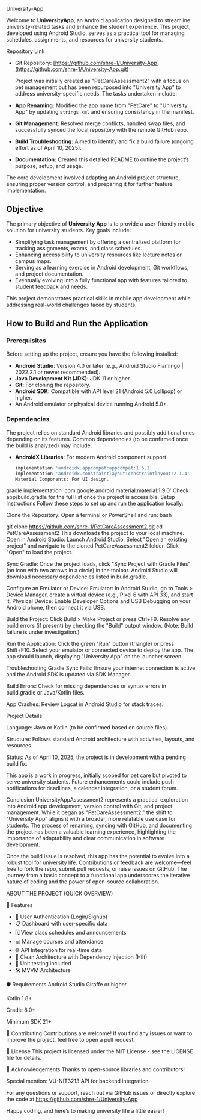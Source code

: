 University-App

Welcome to **UniversityApp**, an Android application designed to streamline university-related tasks and enhance the student experience. This project, developed using Android Studio, serves as a practical tool for managing schedules, assignments, and resources for university students.

 Repository Link
- Git Repository: [https://github.com/shre-1/University-App](https://github.com/shre-1/University-App.git)
  
  Project was initially created as "PetCareAssessment2" with a focus on pet management but has been repurposed into "University App" to address university-specific needs. The tasks undertaken include:
- **App Renaming:** Modified the app name from "PetCare" to "University App" by updating `strings.xml` and ensuring consistency in the manifest.
- **Git Management:** Resolved merge conflicts, handled swap files, and successfully synced the local repository with the remote GitHub repo.
- **Build Troubleshooting:** Aimed to identify and fix a build failure (ongoing effort as of April 10, 2025).
- **Documentation:** Created this detailed README to outline the project’s purpose, setup, and usage.

The core development involved adapting an Android project structure, ensuring proper version control, and preparing it for further feature implementation.

## Objective
The primary objective of **University App** is to provide a user-friendly mobile solution for university students. Key goals include:
- Simplifying task management by offering a centralized platform for tracking assignments, exams, and class schedules.
- Enhancing accessibility to university resources like lecture notes or campus maps.
- Serving as a learning exercise in Android development, Git workflows, and project documentation.
- Eventually evolving into a fully functional app with features tailored to student feedback and needs.

This project demonstrates practical skills in mobile app development while addressing real-world challenges faced by students.

## How to Build and Run the Application

### Prerequisites
Before setting up the project, ensure you have the following installed:
- **Android Studio**: Version 4.0 or later (e.g., Android Studio Flamingo | 2022.2.1 or newer recommended).
- **Java Development Kit (JDK)**: JDK 11 or higher.
- **Git**: For cloning the repository.
- **Android SDK**: Compatible with API level 21 (Android 5.0 Lollipop) or higher.
- An Android emulator or physical device running Android 5.0+.

### Dependencies
The project relies on standard Android libraries and possibly additional ones depending on its features. Common dependencies (to be confirmed once the build is analyzed) may include:
- **AndroidX Libraries**: For modern Android component support.
  ```gradle
  implementation 'androidx.appcompat:appcompat:1.6.1'
  implementation 'androidx.constraintlayout:constraintlayout:2.1.4'
  Material Components: For UI design.
gradle
implementation 'com.google.android.material:material:1.9.0'
Check app/build.gradle for the full list once the project is accessible.
Setup Instructions
Follow these steps to set up and run the application locally:

Clone the Repository:
Open a terminal or PowerShell and run:
bash


git clone https://github.com/shre-1/PetCareAssessment2.git
cd PetCareAssessment2
This downloads the project to your local machine.
Open in Android Studio:
Launch Android Studio.
Select "Open an existing project" and navigate to the cloned PetCareAssessment2 folder.
Click "Open" to load the project.

Sync Gradle:
Once the project loads, click "Sync Project with Gradle Files" (an icon with two arrows in a circle) in the toolbar.
Android Studio will download necessary dependencies listed in build.gradle.

Configure an Emulator or Device:
Emulator: In Android Studio, go to Tools > Device Manager, create a virtual device (e.g., Pixel 6 with API 33), and start it.
Physical Device: Enable Developer Options and USB Debugging on your Android phone, then connect it via USB.

Build the Project:
Click Build > Make Project or press Ctrl+F9.
Resolve any build errors (if present) by checking the "Build" output window. (Note: Build failure is under investigation.)

Run the Application:
Click the green "Run" button (triangle) or press Shift+F10.
Select your emulator or connected device to deploy the app.
The app should launch, displaying "University App" on the launcher screen.

Troubleshooting
Gradle Sync Fails: Ensure your internet connection is active and the Android SDK is updated via SDK Manager.

Build Errors: Check for missing dependencies or syntax errors in build.gradle or Java/Kotlin files.

App Crashes: Review Logcat in Android Studio for stack traces.

Project Details

Language: Java or Kotlin (to be confirmed based on source files).

Structure: Follows standard Android architecture with activities, layouts, and resources.

Status: As of April 10, 2025, the project is in development with a pending build fix.

This app is a work in progress, initially scoped for pet care but pivoted to serve university students. Future enhancements could include push notifications for deadlines, a calendar integration, or a student forum.

Conclusion
UniversityAppAssessment2 represents a practical exploration into Android app development, version control with Git, and project management. While it began as "PetCareAssessment2," the shift to "University App" aligns it with a broader, more relatable use case for students. The process of renaming, syncing with GitHub, and documenting the project has been a valuable learning experience, highlighting the importance of adaptability and clear communication in software development.

Once the build issue is resolved, this app has the potential to evolve into a robust tool for university life. Contributions or feedback are welcome—feel free to fork the repo, submit pull requests, or raise issues on GitHub. The journey from a basic concept to a functional app underscores the iterative nature of coding and the power of open-source collaboration. 

ABOUT THE PROJECT (QUICK OVERVIEW)

📱 Features

- 🔐 User Authentication (Login/Signup)
- 📋 Dashboard with user-specific data
- 🗓️ View class schedules and announcements
- 📊 Manage courses and attendance
- 🌐 API Integration for real-time data
- 🧩 Clean Architecture with Dependency Injection (Hilt)
- 🧪 Unit testing included
- 🛠️ MVVM Architecture

🛡️ Requirements
Android Studio Giraffe or higher

Kotlin 1.8+

Gradle 8.0+

Minimum SDK 21+

🤝 Contributing
Contributions are welcome!
If you find any issues or want to improve the project, feel free to open a pull request.

📄 License
This project is licensed under the MIT License - see the LICENSE file for details.

🙌 Acknowledgements
Thanks to open-source libraries and contributors!

Special mention: VU-NIT3213 API for backend integration.


For any questions or support, reach out via GitHub issues or directly explore the code at https://github.com/shre-1/University-App

Happy coding, and here’s to making university life a little easier!
